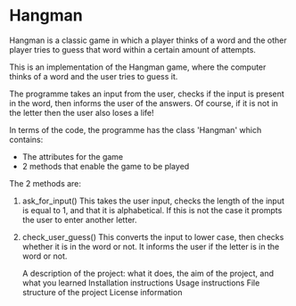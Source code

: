 # Hangman
Hangman is a classic game in which a player thinks of a word and the other player tries to guess that word within a certain amount of attempts.

This is an implementation of the Hangman game, where the computer thinks of a word and the user tries to guess it. 

The programme takes an input from the user, checks if the input is present in the word, then informs the user of the answers. Of course, if it is not in the letter then the user also loses a life! 

In terms of the code, the programme has the class 'Hangman' which contains: 
- The attributes for the game
- 2 methods that enable the game to be played

The 2 methods are: 
1. ask_for_input() This takes the user input, checks the length of the input is equal to 1, and that it is alphabetical. If this is not the case it prompts the user to enter another letter.
2. check_user_guess() This converts the input to lower case, then checks whether it is in the word or not. It informs the user if the letter is in the word or not. 



    A description of the project: what it does, the aim of the project, and what you learned
    Installation instructions
    Usage instructions
    File structure of the project
    License information
